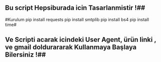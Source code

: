 ## Bu script Hepsiburada icin Tasarlanmistir !##

#Kurulum
pip install requests
pip install smtplib
pip install bs4 
pip install time#

## Ve Scripti acarak icindeki User Agent,  ürün linki , ve gmail doldurararak Kullanmaya Başlaya Bilersiniz !## 
